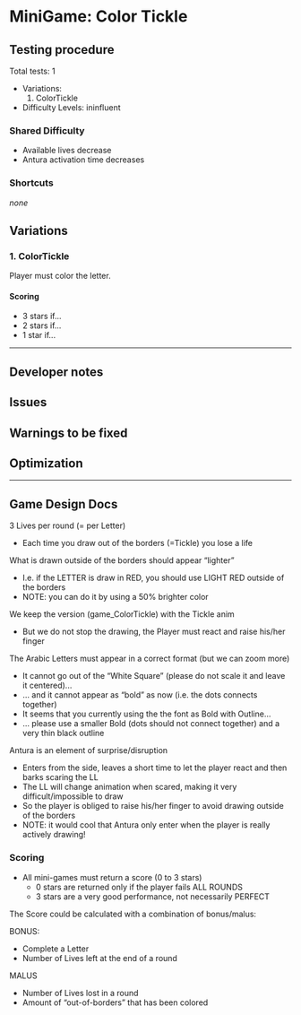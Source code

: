 # MiniGame: Color Tickle

## Testing procedure
Total tests: 1
- Variations:
    1. ColorTickle
- Difficulty Levels: ininfluent

### Shared Difficulty
- Available lives decrease
- Antura activation time decreases

### Shortcuts
_none_

## Variations

### 1. ColorTickle
Player must color the letter.

#### Scoring
- 3 stars if...
- 2 stars if...
- 1 star if...
---
## Developer notes

## Issues

## Warnings to be fixed

## Optimization

---

## Game Design Docs

3 Lives per round (= per Letter)
- Each time you draw out of the borders (=Tickle) you lose a life

What is drawn outside of the borders should appear “lighter”
- I.e. if the LETTER is draw in RED, you should use LIGHT RED outside of the borders
- NOTE: you can do it by using a 50% brighter color

We keep the version (game_ColorTickle) with the Tickle anim
- But we do not stop the drawing, the Player must react and raise his/her finger

The Arabic Letters must appear in a correct format (but we can zoom more)
- It cannot go out of the “White Square” (please do not scale it and leave it centered)...
- … and it cannot appear as “bold” as now (i.e. the dots connects together)
- It seems that you currently using the the font as Bold with Outline…
- … please use a smaller Bold (dots should not connect together) and a very thin black outline

Antura is an element of surprise/disruption
- Enters from the side, leaves a short time to let the player react and then barks scaring the LL
- The LL will change animation when scared, making it very difficult/impossible to draw
- So the player is obliged to raise his/her finger to avoid drawing outside of the borders
- NOTE: it would cool that Antura only enter when the player is really actively drawing!

### Scoring

- All mini-games must return a score (0 to 3 stars)
  - 0 stars are returned only if the player fails ALL ROUNDS
  - 3 stars are a very good performance, not necessarily PERFECT

The Score could be calculated with a combination of bonus/malus:

BONUS:
- Complete a Letter
- Number of Lives left at the end of a round

MALUS
- Number of Lives lost in a round
- Amount of “out-of-borders” that has been colored
